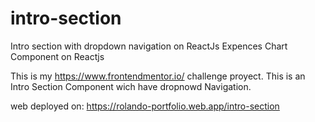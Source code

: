 # intro-section
Intro section with dropdown navigation on ReactJs
Expences Chart Component on Reactjs




This is my https://www.frontendmentor.io/ challenge proyect.
This is an Intro Section Component wich have dropnowd Navigation. 

web deployed on: https://rolando-portfolio.web.app/intro-section
